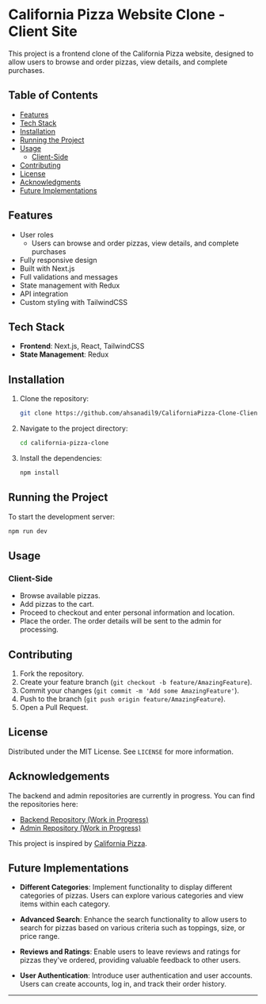 # California Pizza Website Clone - Client Site
This project is a frontend clone of the California Pizza website, designed to allow users to browse and order pizzas, view details, and complete purchases.

## Table of Contents
- [Features](#features)
- [Tech Stack](#tech-stack)
- [Installation](#installation)
- [Running the Project](#running-the-project)
- [Usage](#usage)
  - [Client-Side](#client-side)
- [Contributing](#contributing)
- [License](#license)
- [Acknowledgments](#acknowledgments)
- [Future Implementations](#future-implementations)

## Features
- User roles
  - Users can browse and order pizzas, view details, and complete purchases
- Fully responsive design
- Built with Next.js
- Full validations and messages
- State management with Redux
- API integration
- Custom styling with TailwindCSS

## Tech Stack
- **Frontend**: Next.js, React, TailwindCSS
- **State Management**: Redux

## Installation
1. Clone the repository:
   ```bash
   git clone https://github.com/ahsanadil9/CaliforniaPizza-Clone-Client.git
   ```
2. Navigate to the project directory:
   ```bash
   cd california-pizza-clone
   ```
3. Install the dependencies:
   ```bash
   npm install

## Running the Project
To start the development server:
```bash
npm run dev
```

## Usage

### Client-Side
- Browse available pizzas.
- Add pizzas to the cart.
- Proceed to checkout and enter personal information and location.
- Place the order. The order details will be sent to the admin for processing.

## Contributing
1. Fork the repository.
2. Create your feature branch (`git checkout -b feature/AmazingFeature`).
3. Commit your changes (`git commit -m 'Add some AmazingFeature'`).
4. Push to the branch (`git push origin feature/AmazingFeature`).
5. Open a Pull Request.

## License
Distributed under the MIT License. See `LICENSE` for more information.

## Acknowledgements
The backend and admin repositories are currently in progress. You can find the repositories here:
- [Backend Repository (Work in Progress)](https://github.com/ahsanadil9/CaliforniaPizza-Clone-Backend)
- [Admin Repository (Work in Progress)](https://github.com/ahsanadil9/CaliforniaPizza-Clone-Admin)

This project is inspired by [California Pizza](https://www.californiapizza.com).

## Future Implementations

- **Different Categories**: Implement functionality to display different categories of pizzas. Users can explore various categories and view items within each category.

- **Advanced Search**: Enhance the search functionality to allow users to search for pizzas based on various criteria such as toppings, size, or price range.

- **Reviews and Ratings**: Enable users to leave reviews and ratings for pizzas they've ordered, providing valuable feedback to other users.

- **User Authentication**: Introduce user authentication and user accounts. Users can create accounts, log in, and track their order history.

---
